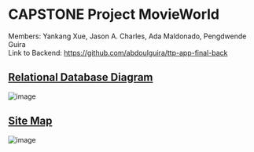 # CAPSTONE Project MovieWorld

Members: Yankang Xue, Jason A. Charles, Ada Maldonado, Pengdwende Guira <br>
Link to Backend: https://github.com/abdoulguira/ttp-app-final-back

## [Relational Database Diagram](https://www.figma.com/file/TZo8FGcNGWjLoYS0v2Ne97/Relational-Database-Diagram?node-id=3%3A728)
![image](https://user-images.githubusercontent.com/34352705/151390016-8cb33901-3c44-408c-a6fd-87de514896a6.png)

## [Site Map](https://www.figma.com/file/sxgIjG780iHJsdHwyLzcNP/Site-Map?node-id=51%3A143)
![image](https://user-images.githubusercontent.com/34352705/151390318-81c2de66-c0c1-41b9-ba66-1261b64317d8.png)
